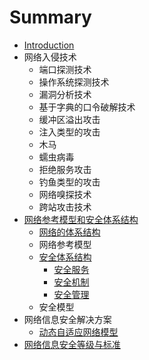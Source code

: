 # Summary

* [Introduction](README.md)
* 网络入侵技术
  * 端口探测技术
  * 操作系统探测技术
  * 漏洞分析技术
  * 基于字典的口令破解技术
  * 缓冲区溢出攻击
  * 注入类型的攻击
  * 木马
  * 蠕虫病毒
  * 拒绝服务攻击
  * 钓鱼类型的攻击
  * 网络嗅探技术
  * 跨站攻击技术
* [网络参考模型和安全体系结构](wang-luo-can-kao-mo-xing-he-an-quan-ti-xi-jie-gou.md)
  * [网络的体系结构](wang-luo-de-ti-xi-jie-gou.md)
  * 网络参考模型
  * [安全体系结构](an-quan-ti-xi-jie-gou.md)
    * [安全服务](an-quan-ti-xi-jie-gou/an-quan-fu-wu.md)
    * [安全机制](an-quan-ti-xi-jie-gou/an-quan-ji-zhi.md)
    * [安全管理](an-quan-ti-xi-jie-gou/an-quan-guan-li.md)
  * 安全模型
* 网络信息安全解决方案
  * [动态自适应网络模型](dong-tai-zi-shi-ying-wang-luo-mo-xing.md)
* [网络信息安全等级与标准](wang-luo-xin-xi-an-quan-deng-ji-yu-biao-zhun.md)

